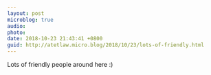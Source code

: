 ```yaml
---
layout: post
microblog: true
audio: 
photo: 
date: 2018-10-23 21:43:41 +0800
guid: http://atetlaw.micro.blog/2018/10/23/lots-of-friendly.html
---
```

Lots of friendly people around here :)
